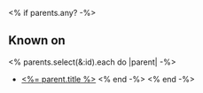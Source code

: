 <% if parents.any? -%>
## Known on

<% parents.select(&:id).each do |parent| -%>
  * [<%= parent.title %>](<%= parent.path %>)
<% end -%>
<% end -%>
